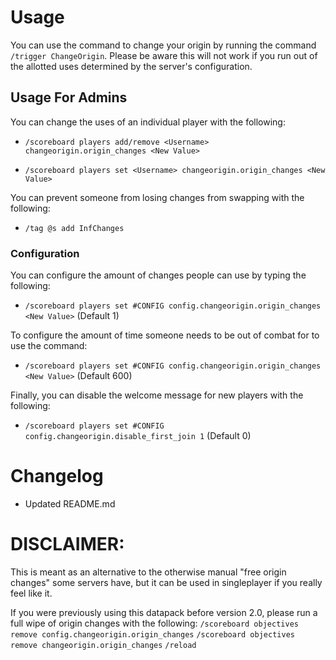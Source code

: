 # Usage
You can use the command to change your origin by running the command `/trigger ChangeOrigin`. Please be aware this will not work if you run out of the allotted uses determined by the server's configuration.
## Usage For Admins
You can change the uses of an individual player with the following:
* `/scoreboard players add/remove <Username> changeorigin.origin_changes <New Value>`

* `/scoreboard players set <Username> changeorigin.origin_changes <New Value>`

You can prevent someone from losing changes from swapping with the following:
* `/tag @s add InfChanges`
### Configuration
You can configure the amount of changes people can use by typing the following:
* `/scoreboard players set #CONFIG config.changeorigin.origin_changes <New Value>`
(Default 1)

To configure the amount of time someone needs to be out of combat for to use the command:
* `/scoreboard players set #CONFIG config.changeorigin.origin_changes <New Value>`
(Default 600)

Finally, you can disable the welcome message for new players with the following:
* `/scoreboard players set #CONFIG config.changeorigin.disable_first_join 1`
(Default 0)

# Changelog
- Updated README.md

# DISCLAIMER:
This is meant as an alternative to the otherwise manual "free origin changes" some servers have, but it can be used in singleplayer if you really feel like it.

If you were previously using this datapack before version 2.0, please run a full wipe of origin changes with the following:
 `/scoreboard objectives remove config.changeorigin.origin_changes`
 `/scoreboard objectives remove changeorigin.origin_changes`
 `/reload`
